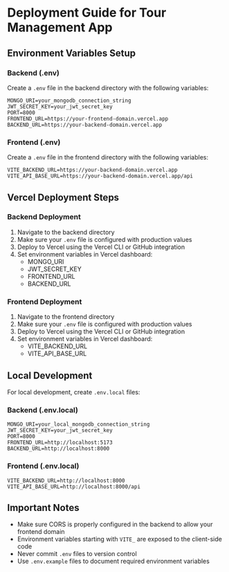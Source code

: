 # Deployment Guide for Tour Management App

## Environment Variables Setup

### Backend (.env)
Create a `.env` file in the backend directory with the following variables:
```
MONGO_URI=your_mongodb_connection_string
JWT_SECRET_KEY=your_jwt_secret_key
PORT=8000
FRONTEND_URL=https://your-frontend-domain.vercel.app
BACKEND_URL=https://your-backend-domain.vercel.app
```

### Frontend (.env)
Create a `.env` file in the frontend directory with the following variables:
```
VITE_BACKEND_URL=https://your-backend-domain.vercel.app
VITE_API_BASE_URL=https://your-backend-domain.vercel.app/api
```

## Vercel Deployment Steps

### Backend Deployment
1. Navigate to the backend directory
2. Make sure your `.env` file is configured with production values
3. Deploy to Vercel using the Vercel CLI or GitHub integration
4. Set environment variables in Vercel dashboard:
   - MONGO_URI
   - JWT_SECRET_KEY
   - FRONTEND_URL
   - BACKEND_URL

### Frontend Deployment
1. Navigate to the frontend directory
2. Make sure your `.env` file is configured with production values
3. Deploy to Vercel using the Vercel CLI or GitHub integration
4. Set environment variables in Vercel dashboard:
   - VITE_BACKEND_URL
   - VITE_API_BASE_URL

## Local Development
For local development, create `.env.local` files:

### Backend (.env.local)
```
MONGO_URI=your_local_mongodb_connection_string
JWT_SECRET_KEY=your_jwt_secret_key
PORT=8000
FRONTEND_URL=http://localhost:5173
BACKEND_URL=http://localhost:8000
```

### Frontend (.env.local)
```
VITE_BACKEND_URL=http://localhost:8000
VITE_API_BASE_URL=http://localhost:8000/api
```

## Important Notes
- Make sure CORS is properly configured in the backend to allow your frontend domain
- Environment variables starting with `VITE_` are exposed to the client-side code
- Never commit `.env` files to version control
- Use `.env.example` files to document required environment variables